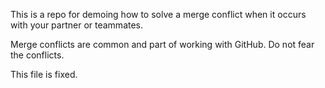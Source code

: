 This is a repo for demoing how to solve a merge conflict when it occurs with your partner or teammates.

Merge conflicts are common and part of working with GitHub. Do not fear the conflicts.

This file is fixed.